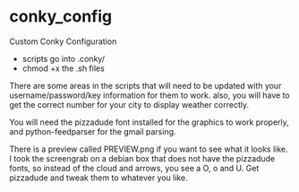 conky_config
============

Custom Conky Configuration

 - scripts go into .conky/
 - chmod +x the .sh files

There are some areas in the scripts that will need to be updated with your username/password/key information for them to work. also, you will have to get the correct number for your city to display weather correctly.

You will need the pizzadude font installed for the graphics to work properly, and python-feedparser for the gmail parsing.

There is a preview called PREVIEW.png if you want to see what it looks like. I took the screengrab on a debian box that does not have the pizzadude fonts, so instead of the cloud and arrows, you see a O, o and U. Get pizzadude and tweak them to whatever you like.
